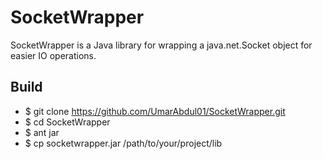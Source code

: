 # SocketWrapper
SocketWrapper is a Java library for wrapping a java.net.Socket object for easier IO operations.

## Build
* $ git clone https://github.com/UmarAbdul01/SocketWrapper.git
* $ cd SocketWrapper
* $ ant jar
* $ cp socketwrapper.jar /path/to/your/project/lib

